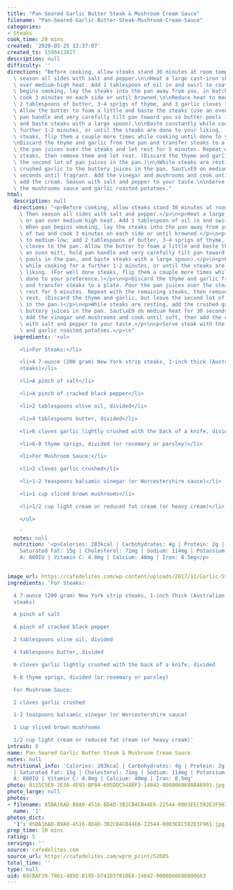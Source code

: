 ```yaml
---
title: "Pan Seared Garlic Butter Steak & Mushroom Cream Sauce"
filename: "Pan-Seared-Garlic-Butter-Steak-Mushroom-Cream-Sauce"
categories:
- Steaks
cook_time: 20 mins
created: '2020-05-25 13:37:07'
created_ts: 1590413827
description: null
difficulty: ''
directions: "Before cooking, allow steaks stand 30 minutes at room temperature. Then\
  \ season all sides with salt and pepper.\n\nHeat a large cast-iron skillet or pan\
  \ over medium-high heat. Add 1 tablespoon of oil in and swirl to coat. When pan\
  \ begins smoking, lay the steaks into the pan away from you, in batches of two and\
  \ cook 3 minutes on each side or until browned.\n\nReduce heat to medium-low; add\
  \ 2 tablespoons of butter, 3-4 sprigs of thyme, and 3 garlic cloves to the pan.\
  \ Allow the butter to foam a little and baste the steaks (use an oven mitt, hold\
  \ pan handle and very carefully tilt pan toward you so butter pools in the pan,\
  \ and baste steaks with a large spoon).\n\nBaste constantly while cooking for a\
  \ further 1-2 minutes, or until the steaks are done to your liking. (For well done\
  \ steaks, flip them a couple more times while cooking until done to your preference.)\n\
  \nDiscard the thyme and garlic from the pan and transfer steaks to a plate. Pour\
  \ the pan juices over the steaks and let rest for 5 minutes. Repeat with the remaining\
  \ steaks, then remove them and let rest. (Discard the thyme and garlic, but leave\
  \ the second lot of pan juices in the pan.)\n\nWhile steaks are resting, add the\
  \ crushed garlic to the buttery juices in the pan. Saut\xE9 on medium heat for 30\
  \ seconds until fragrant. Add the vinegar and mushrooms and cook until soft, then\
  \ add the cream. Season with salt and pepper to your taste.\n\nServe steak with\
  \ the mushrooms sauce and garlic roasted potatoes."
html:
  description: null
  directions: "<p>Before cooking, allow steaks stand 30 minutes at room temperature.\
    \ Then season all sides with salt and pepper.</p>\n<p>Heat a large cast-iron skillet\
    \ or pan over medium-high heat. Add 1 tablespoon of oil in and swirl to coat.\
    \ When pan begins smoking, lay the steaks into the pan away from you, in batches\
    \ of two and cook 3 minutes on each side or until browned.</p>\n<p>Reduce heat\
    \ to medium-low; add 2 tablespoons of butter, 3-4 sprigs of thyme, and 3 garlic\
    \ cloves to the pan. Allow the butter to foam a little and baste the steaks (use\
    \ an oven mitt, hold pan handle and very carefully tilt pan toward you so butter\
    \ pools in the pan, and baste steaks with a large spoon).</p>\n<p>Baste constantly\
    \ while cooking for a further 1-2 minutes, or until the steaks are done to your\
    \ liking. (For well done steaks, flip them a couple more times while cooking until\
    \ done to your preference.)</p>\n<p>Discard the thyme and garlic from the pan\
    \ and transfer steaks to a plate. Pour the pan juices over the steaks and let\
    \ rest for 5 minutes. Repeat with the remaining steaks, then remove them and let\
    \ rest. (Discard the thyme and garlic, but leave the second lot of pan juices\
    \ in the pan.)</p>\n<p>While steaks are resting, add the crushed garlic to the\
    \ buttery juices in the pan. Saut\xE9 on medium heat for 30 seconds until fragrant.\
    \ Add the vinegar and mushrooms and cook until soft, then add the cream. Season\
    \ with salt and pepper to your taste.</p>\n<p>Serve steak with the mushrooms sauce\
    \ and garlic roasted potatoes.</p>\n"
  ingredients: '<ul>

    <li>For Steaks:</li>

    <li>4 7-ounce (200 gram) New York strip steaks, 1-inch thick (Australian Porterhouse
    steaks)</li>

    <li>A pinch of salt</li>

    <li>A pinch of cracked black pepper</li>

    <li>2 tablespoons olive oil, divided</li>

    <li>4 tablespoons butter, divided</li>

    <li>6 cloves garlic lightly crushed with the back of a knife, divided</li>

    <li>6-8 thyme sprigs, divided (or rosemary or parsley)</li>

    <li>For Mushroom Sauce:</li>

    <li>2 cloves garlic crushed</li>

    <li>1-2 teaspoons balsamic vinegar (or Worcestershire sauce)</li>

    <li>1 cup sliced brown mushrooms</li>

    <li>1/2 cup light cream or reduced fat cream (or heavy cream)</li>

    </ul>

    '
  notes: null
  nutrition: '<p>Calories: 283kcal | Carbohydrates: 4g | Protein: 2g | Fat: 29g |
    Saturated Fat: 15g | Cholesterol: 71mg | Sodium: 114mg | Potassium: 125mg | Vitamin
    A: 860IU | Vitamin C: 4.8mg | Calcium: 40mg | Iron: 0.5mg</p>

    '
image_url: https://cafedelites.com/wp-content/uploads/2017/11/Garlic-Steak-Creamy-Mushroom-Sauce-IMAGE-200x200.jpg
ingredients: 'For Steaks:

  4 7-ounce (200 gram) New York strip steaks, 1-inch thick (Australian Porterhouse
  steaks)

  A pinch of salt

  A pinch of cracked black pepper

  2 tablespoons olive oil, divided

  4 tablespoons butter, divided

  6 cloves garlic lightly crushed with the back of a knife, divided

  6-8 thyme sprigs, divided (or rosemary or parsley)

  For Mushroom Sauce:

  2 cloves garlic crushed

  1-2 teaspoons balsamic vinegar (or Worcestershire sauce)

  1 cup sliced brown mushrooms

  1/2 cup light cream or reduced fat cream (or heavy cream)'
intrash: 0
name: Pan Seared Garlic Butter Steak & Mushroom Cream Sauce
notes: null
nutritional_info: 'Calories: 283kcal | Carbohydrates: 4g | Protein: 2g | Fat: 29g
  | Saturated Fat: 15g | Cholesterol: 71mg | Sodium: 114mg | Potassium: 125mg | Vitamin
  A: 860IU | Vitamin C: 4.8mg | Calcium: 40mg | Iron: 0.5mg'
photo: 0115C5E8-2E3A-4E93-BF04-695DDC54ABF3-14842-000006869ABA8991.jpg
photo_large: null
photos:
- filename: 85BA16AD-B9A0-4516-8D4D-3B2CB4CB44E6-22544-0003EEC592E3F961.jpg
  name: '1'
photos_dict:
  '1': 85BA16AD-B9A0-4516-8D4D-3B2CB4CB44E6-22544-0003EEC592E3F961.jpg
prep_time: 10 mins
rating: 5
servings: ''
source: cafedelites.com
source_url: https://cafedelites.com/wprm_print/52605
total_time: ''
type: null
uid: 04CBAF39-7861-485D-B195-D741D37810E8-14842-0000068686800663
---
```


